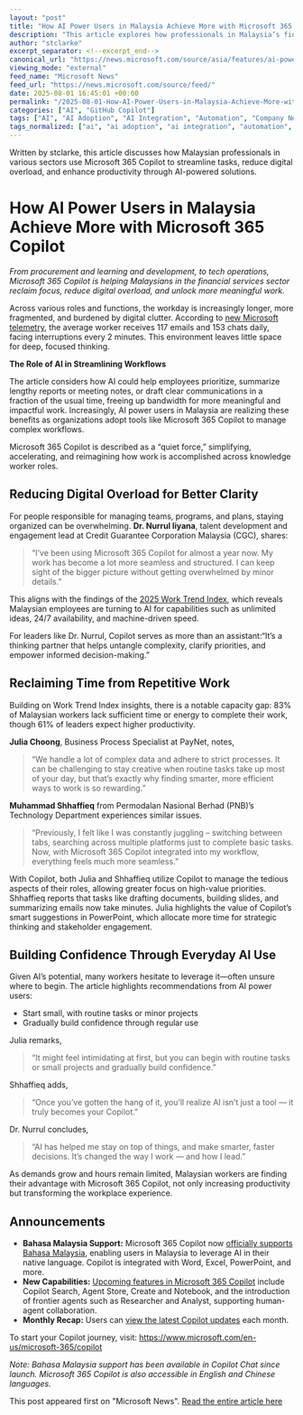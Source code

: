 ```yaml
---
layout: "post"
title: "How AI Power Users in Malaysia Achieve More with Microsoft 365 Copilot"
description: "This article explores how professionals in Malaysia’s financial services sector are leveraging Microsoft 365 Copilot to reduce digital overload, reclaim time from repetitive work, and build confidence in everyday AI use. It also highlights recent updates and features available in Microsoft 365 Copilot."
author: "stclarke"
excerpt_separator: <!--excerpt_end-->
canonical_url: "https://news.microsoft.com/source/asia/features/ai-power-users-in-malaysia-are-working-smarter-and-achieving-more-with-microsoft-365-copilot/"
viewing_mode: "external"
feed_name: "Microsoft News"
feed_url: "https://news.microsoft.com/source/feed/"
date: 2025-08-01 16:45:01 +00:00
permalink: "/2025-08-01-How-AI-Power-Users-in-Malaysia-Achieve-More-with-Microsoft-365-Copilot.html"
categories: ["AI", "GitHub Copilot"]
tags: ["AI", "AI Adoption", "AI Integration", "Automation", "Company News", "Copilot Features", "Copilot Language Support", "Digital Productivity", "Employee Experience", "Excel", "Financial Services", "GitHub Copilot", "Malaysia", "Microsoft 365 Copilot", "News", "PowerPoint", "Word", "Workplace Efficiency"]
tags_normalized: ["ai", "ai adoption", "ai integration", "automation", "company news", "copilot features", "copilot language support", "digital productivity", "employee experience", "excel", "financial services", "github copilot", "malaysia", "microsoft 365 copilot", "news", "powerpoint", "word", "workplace efficiency"]
---
```


Written by stclarke, this article discusses how Malaysian professionals in various sectors use Microsoft 365 Copilot to streamline tasks, reduce digital overload, and enhance productivity through AI-powered solutions.<!--excerpt_end-->

# How AI Power Users in Malaysia Achieve More with Microsoft 365 Copilot

*From procurement and learning and development, to tech operations, Microsoft 365 Copilot is helping Malaysians in the financial services sector reclaim focus, reduce digital overload, and unlock more meaningful work.*

Across various roles and functions, the workday is increasingly longer, more fragmented, and burdened by digital clutter. According to [new Microsoft telemetry](https://www.microsoft.com/en-us/worklab/work-trend-index/breaking-down-infinite-workday), the average worker receives 117 emails and 153 chats daily, facing interruptions every 2 minutes. This environment leaves little space for deep, focused thinking.

**The Role of AI in Streamlining Workflows**

The article considers how AI could help employees prioritize, summarize lengthy reports or meeting notes, or draft clear communications in a fraction of the usual time, freeing up bandwidth for more meaningful and impactful work. Increasingly, AI power users in Malaysia are realizing these benefits as organizations adopt tools like Microsoft 365 Copilot to manage complex workflows.

Microsoft 365 Copilot is described as a “quiet force,” simplifying, accelerating, and reimagining how work is accomplished across knowledge worker roles.

## Reducing Digital Overload for Better Clarity

For people responsible for managing teams, programs, and plans, staying organized can be overwhelming. **Dr. Nurrul Iiyana**, talent development and engagement lead at Credit Guarantee Corporation Malaysia (CGC), shares:

> “I’ve been using Microsoft 365 Copilot for almost a year now. My work has become a lot more seamless and structured. I can keep sight of the bigger picture without getting overwhelmed by minor details.”

This aligns with the findings of the [2025 Work Trend Index](https://news.microsoft.com/en-my/2025/05/08/microsofts-2025-work-trend-index-malaysian-workforce-and-leadership-align-on-intelligent-agent-integration/#:~:text=Kuala%20Lumpur%2C%208%20May%202025,C%2Dsuite%20to%20frontline%20workers.), which reveals Malaysian employees are turning to AI for capabilities such as unlimited ideas, 24/7 availability, and machine-driven speed.

For leaders like Dr. Nurrul, Copilot serves as more than an assistant:“It’s a thinking partner that helps untangle complexity, clarify priorities, and empower informed decision-making.”

## Reclaiming Time from Repetitive Work

Building on Work Trend Index insights, there is a notable capacity gap: 83% of Malaysian workers lack sufficient time or energy to complete their work, though 61% of leaders expect higher productivity.

**Julia Choong**, Business Process Specialist at PayNet, notes,

> “We handle a lot of complex data and adhere to strict processes. It can be challenging to stay creative when routine tasks take up most of your day, but that’s exactly why finding smarter, more efficient ways to work is so rewarding.”

**Muhammad Shhaffieq** from Permodalan Nasional Berhad (PNB)’s Technology Department experiences similar issues.

> “Previously, I felt like I was constantly juggling – switching between tabs, searching across multiple platforms just to complete basic tasks. Now, with Microsoft 365 Copilot integrated into my workflow, everything feels much more seamless.”

With Copilot, both Julia and Shhaffieq utilize Copilot to manage the tedious aspects of their roles, allowing greater focus on high-value priorities. Shhaffieq reports that tasks like drafting documents, building slides, and summarizing emails now take minutes. Julia highlights the value of Copilot’s smart suggestions in PowerPoint, which allocate more time for strategic thinking and stakeholder engagement.

## Building Confidence Through Everyday AI Use

Given AI’s potential, many workers hesitate to leverage it—often unsure where to begin. The article highlights recommendations from AI power users:

- Start small, with routine tasks or minor projects
- Gradually build confidence through regular use

Julia remarks,

> “It might feel intimidating at first, but you can begin with routine tasks or small projects and gradually build confidence.”

Shhaffieq adds,

> “Once you’ve gotten the hang of it, you’ll realize AI isn’t just a tool — it truly becomes your Copilot.”

Dr. Nurrul concludes,

> “AI has helped me stay on top of things, and make smarter, faster decisions. It’s changed the way I work — and how I lead.”

As demands grow and hours remain limited, Malaysian workers are finding their advantage with Microsoft 365 Copilot, not only increasing productivity but transforming the workplace experience.

## Announcements

- **Bahasa Malaysia Support:** Microsoft 365 Copilot now [officially supports Bahasa Malaysia](https://techcommunity.microsoft.com/blog/microsoft365copilotblog/new-languages-supported-in-microsoft-365-copilot/4428528), enabling users in Malaysia to leverage AI in their native language. Copilot is integrated with Word, Excel, PowerPoint, and more.
- **New Capabilities:** [Upcoming features in Microsoft 365 Copilot](https://www.microsoft.com/en-us/microsoft-365/blog/2025/04/23/microsoft-365-copilot-built-for-the-era-of-human-agent-collaboration/) include Copilot Search, Agent Store, Create and Notebook, and the introduction of frontier agents such as Researcher and Analyst, supporting human-agent collaboration.
- **Monthly Recap:** Users can [view the latest Copilot updates](https://aka.ms/M365CopilotWhatsNew) each month.

To start your Copilot journey, visit: https://www.microsoft.com/en-us/microsoft-365/copilot

*Note: Bahasa Malaysia support has been available in Copilot Chat since launch. Microsoft 365 Copilot is also accessible in English and Chinese languages.*

This post appeared first on "Microsoft News". [Read the entire article here](https://news.microsoft.com/source/asia/features/ai-power-users-in-malaysia-are-working-smarter-and-achieving-more-with-microsoft-365-copilot/)
